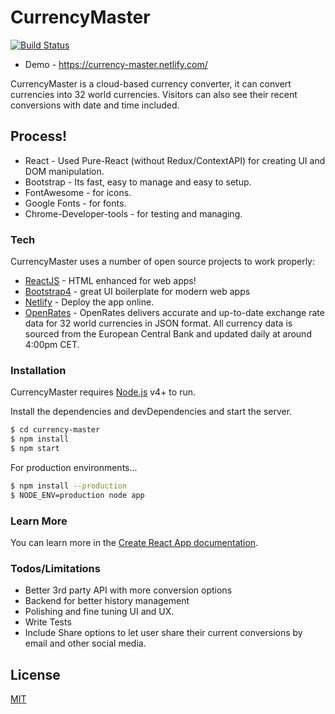 # CurrencyMaster

[![Build Status](https://travis-ci.org/joemccann/dillinger.svg?branch=master)](https://github.com/shimulH/currency-master)

- Demo - https://currency-master.netlify.com/

CurrencyMaster is a cloud-based currency converter, it can convert currencies into 32 world currencies. Visitors can also see their recent conversions with date and time included.

## Process!

- React - Used Pure-React (without Redux/ContextAPI) for creating UI and DOM manipulation.
- Bootstrap - Its fast, easy to manage and easy to setup.
- FontAwesome - for icons.
- Google Fonts - for fonts.
- Chrome-Developer-tools - for testing and managing.

### Tech

CurrencyMaster uses a number of open source projects to work properly:

- [ReactJS](https://reactjs.org/) - HTML enhanced for web apps!
- [Bootstrap4](https://getbootstrap.com/) - great UI boilerplate for modern web apps
- [Netlify](https://www.netlify.com/) - Deploy the app online.
- [OpenRates](https://openrates.io/) - OpenRates delivers accurate and up-to-date exchange rate data for 32 world currencies in JSON format. All currency data is sourced from the European Central Bank and updated daily at around 4:00pm CET.

### Installation

CurrencyMaster requires [Node.js](https://nodejs.org/) v4+ to run.

Install the dependencies and devDependencies and start the server.

```sh
$ cd currency-master
$ npm install
$ npm start
```

For production environments...

```sh
$ npm install --production
$ NODE_ENV=production node app
```

### Learn More

You can learn more in the [Create React App documentation](https://facebook.github.io/create-react-app/docs/getting-started).

### Todos/Limitations

- Better 3rd party API with more conversion options
- Backend for better history management
- Polishing and fine tuning UI and UX.
- Write Tests
- Include Share options to let user share their current conversions by email and other social media.

## License

[MIT](https://choosealicense.com/licenses/mit/)
